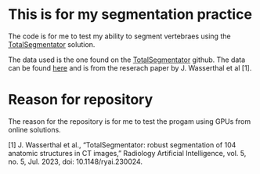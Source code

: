 # This is for my segmentation practice
The code is for me to test my ability to segment vertebraes using the [TotalSegmentator](https://github.com/wasserth/TotalSegmentator) solution.

The data used is the one found on the [TotalSegmentator](https://github.com/wasserth/TotalSegmentator) github. The data can be found [here](https://zenodo.org/records/10047292) and is from the reserach paper by J. Wasserthal et al [1].

# Reason for repository
The reason for the repository is for me to test the progam using GPUs from online solutions. 

[1] J. Wasserthal et al., “TotalSegmentator: robust segmentation of 104 anatomic structures in CT images,” Radiology Artificial Intelligence, vol. 5, no. 5, Jul. 2023, doi: 10.1148/ryai.230024.
